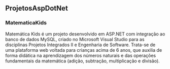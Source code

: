 ## ProjetosAspDotNet
 
### MatematicaKids
Matemática Kids é um projeto desenvolvido em ASP.NET com integração ao banco de dados MySQL, criado no Microsoft Visual Studio para as disciplinas Projetos Integrados II e Engenharia de Software. Trata-se de uma plataforma web voltada para crianças acima de 6 anos, que auxilia de forma didática na aprendizagem dos números naturais e das operações fundamentais da matemática (adição, subtração, multiplicação e divisão).
